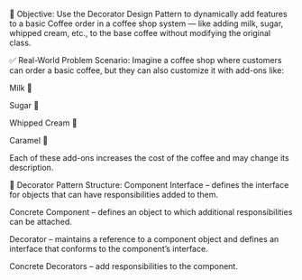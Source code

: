 🎯 Objective:
Use the Decorator Design Pattern to dynamically add features to a basic Coffee order in a coffee shop system — like adding milk, sugar, whipped cream, etc., to the base coffee without modifying the original class.

✅ Real-World Problem Scenario:
Imagine a coffee shop where customers can order a basic coffee, but they can also customize it with add-ons like:

Milk 🥛

Sugar 🍬

Whipped Cream 🍦

Caramel 🍯

Each of these add-ons increases the cost of the coffee and may change its description.

🧱 Decorator Pattern Structure:
Component Interface – defines the interface for objects that can have responsibilities added to them.

Concrete Component – defines an object to which additional responsibilities can be attached.

Decorator – maintains a reference to a component object and defines an interface that conforms to the component’s interface.

Concrete Decorators – add responsibilities to the component.
